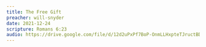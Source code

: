 ```yaml
---
title: The Free Gift
preacher: will-snyder
date: 2021-12-24
scripture: Romans 6:23
audio: https://drive.google.com/file/d/12d2uPxPf7BoP-OnmLLHxpteTJructBDm/view
---
```

